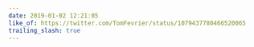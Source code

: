 ```yaml
---
date: 2019-01-02 12:21:05
like_of: https://twitter.com/TomFevrier/status/1079437780466520065
trailing_slash: true
---
```

